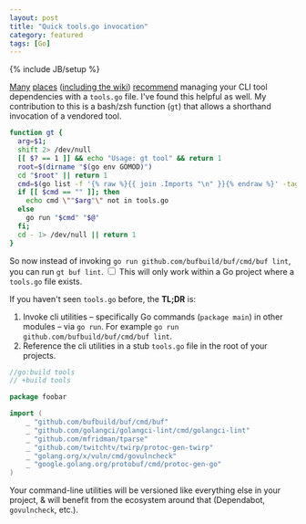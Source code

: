 ```yaml
---
layout: post
title: "Quick tools.go invocation"
category: featured
tags: [Go]
---
```

{% include JB/setup %}

[Many](https://www.jvt.me/posts/2022/06/15/go-tools-dependency-management/) [places](https://www.alexedwards.net/blog/using-go-run-to-manage-tool-dependencies) ([including the wiki](https://github.com/golang/go/wiki/Modules#how-can-i-track-tool-dependencies-for-a-module)) [recommend](https://marcofranssen.nl/manage-go-tools-via-go-modules) managing your CLI tool dependencies with a `tools.go` file.
I've found this helpful as well. My contribution to this is a bash/zsh function (`gt`) that allows a shorthand invocation of a vendored tool.

```bash
function gt {
  arg=$1;
  shift 2> /dev/null
  [[ $? == 1 ]] && echo "Usage: gt tool" && return 1
  root=$(dirname "$(go env GOMOD)")
  cd "$root" || return 1
  cmd=$(go list -f '{% raw %}{{ join .Imports "\n" }}{% endraw %}' -tags tools tools.go | grep -E "\/$arg\$" )
  if [[ $cmd == "" ]]; then
    echo cmd \""$arg"\" not in tools.go
  else
    go run "$cmd" "$@"
  fi;
  cd - 1> /dev/null || return 1
}
```

So now instead of invoking `go run github.com/bufbuild/buf/cmd/buf lint`, you can run `gt buf lint`.<label
for="sn-caveat" class="margin-toggle sidenote-number"></label>
<input id="sn-caveat" class="margin-toggle" type="checkbox">
<span class="sidenote">
This will only work within a Go project where a `tools.go` file exists.
</span>

If you haven't seen `tools.go` before, the **TL;DR** is:
1. Invoke cli utilities – specifically Go commands (`package main`) in other modules – via `go run`. For example `go run github.com/bufbuild/buf/cmd/buf lint`.
2. Reference the cli utilities in a stub `tools.go` file in the root of your projects.

```go
//go:build tools
// +build tools

package foobar

import (
	_ "github.com/bufbuild/buf/cmd/buf"
	_ "github.com/golangci/golangci-lint/cmd/golangci-lint"
	_ "github.com/mfridman/tparse"
	_ "github.com/twitchtv/twirp/protoc-gen-twirp"
	_ "golang.org/x/vuln/cmd/govulncheck"
	_ "google.golang.org/protobuf/cmd/protoc-gen-go"
)
```

 Your command-line utilities will be versioned like everything else in your project, &amp; will benefit from the ecosystem around that (Dependabot, `govulncheck`, etc.).